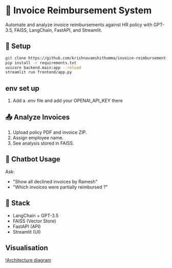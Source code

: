# 🧾 Invoice Reimbursement System

Automate and analyze invoice reimbursements against HR policy with GPT-3.5, FAISS, LangChain, FastAPI, and Streamlit.

## 🚀 Setup

```bash
git clone https://github.com/krishnavamshithumma/invoice-reimbursement-system.git
pip install -r requirements.txt
uvicorn backend.main:app --reload
streamlit run frontend/app.py
```
## env set up
1. Add a .env file and add your OPENAI_API_KEY there
## 📤 Analyze Invoices

1. Upload policy PDF and invoice ZIP.
2. Assign employee name.
3. See analysis stored in FAISS.

## 💬 Chatbot Usage

Ask:
- "Show all declined invoices by Ramesh"
- "Which invoices were partially reimbursed ?"

## 🧱 Stack

- LangChain + GPT-3.5
- FAISS (Vector Store)
- FastAPI (API)
- Streamlit (UI)

## Visualisation

[!Architecture diagram](images/Screenshot%20from%202025-06-06%2012-01-44.png)
